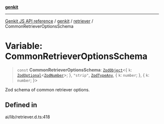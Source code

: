 [**genkit**](../../README.md)

***

[Genkit JS API reference](../../../README.md) / [genkit](../../README.md) / [retriever](../README.md) / CommonRetrieverOptionsSchema

# Variable: CommonRetrieverOptionsSchema

> `const` **CommonRetrieverOptionsSchema**: [`ZodObject`](../../namespaces/z/classes/ZodObject.md)\<\{ `k`: [`ZodOptional`](../../namespaces/z/classes/ZodOptional.md)\<[`ZodNumber`](../../namespaces/z/classes/ZodNumber.md)\>; \}, `"strip"`, [`ZodTypeAny`](../../namespaces/z/type-aliases/ZodTypeAny.md), \{ `k`: `number`; \}, \{ `k`: `number`; \}\>

Zod schema of common retriever options.

## Defined in

ai/lib/retriever.d.ts:418
